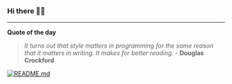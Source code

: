 ### Hi there 👋🏻


---

**Quote of the day**

> *It turns out that style matters in programming for the same reason that it matters in writing. It makes for better reading.* - **Douglas Crockford** 

[![README.md](https://github.com/marcolovazzano/marcolovazzano/actions/workflows/readme.yml/badge.svg)](https://github.com/marcolovazzano/marcolovazzano/actions/workflows/readme.yml)
